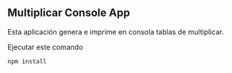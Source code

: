

## Multiplicar Console App

Esta aplicación genera e imprime en consola tablas de multiplicar.

Ejecutar este comando

```
npm install
```

